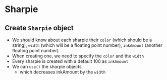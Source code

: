 # Sharpie

## Create `Sharpie` object
 -  We should know about each sharpie their `color` (which should be a string), `width` (which will be a floating point number), `inkAmount` (another floating point number)
 -  When creating one, we need to specify the `color` and the `width`
 -  Every sharpie is created with a default 100 as `inkAmount`
 -  We can `use()` the sharpie objects
     -  which decreases inkAmount by the `width`
